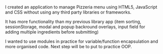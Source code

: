 I created an application to manage Pizzeria menu using HTML5, JavaScript and CSS without
using any third party libraries or frameworks.

It has more functionality than my previous library app (item sorting, sessionStorage, modal 
and popup backround overlays, input field for adding multiple ingredients before submitting)

I wanted to use modules in practice for variable/function encapsulation and more organised code. 
Next step will be to put to practice OOP.
